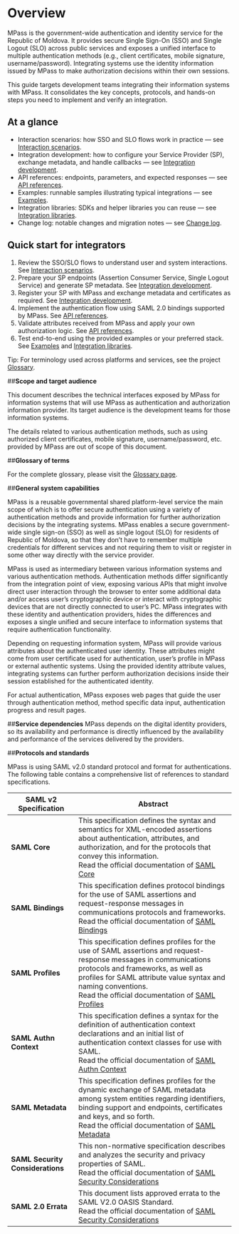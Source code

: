 # Overview

MPass is the government-wide authentication and identity service for the Republic of Moldova. It provides secure Single Sign-On (SSO) and Single Logout (SLO) across public services and exposes a unified interface to multiple authentication methods (e.g., client certificates, mobile signature, username/password). Integrating systems use the identity information issued by MPass to make authorization decisions within their own sessions.

This guide targets development teams integrating their information systems with MPass. It consolidates the key concepts, protocols, and hands-on steps you need to implement and verify an integration.

## At a glance

- Interaction scenarios: how SSO and SLO flows work in practice — see [Interaction scenarios](interaction-scenarios.md).
- Integration development: how to configure your Service Provider (SP), exchange metadata, and handle callbacks — see [Integration development](integration-development.md).
- API references: endpoints, parameters, and expected responses — see [API references](api-references.md).
- Examples: runnable samples illustrating typical integrations — see [Examples](examples.md).
- Integration libraries: SDKs and helper libraries you can reuse — see [Integration libraries](integration-libraries.md).
- Change log: notable changes and migration notes — see [Change log](change-log.md).

## Quick start for integrators

1. Review the SSO/SLO flows to understand user and system interactions. See [Interaction scenarios](interaction-scenarios.md).
2. Prepare your SP endpoints (Assertion Consumer Service, Single Logout Service) and generate SP metadata. See [Integration development](integration-development.md).
3. Register your SP with MPass and exchange metadata and certificates as required. See [Integration development](integration-development.md).
4. Implement the authentication flow using SAML 2.0 bindings supported by MPass. See [API references](api-references.md).
5. Validate attributes received from MPass and apply your own authorization logic. See [API references](api-references.md).
6. Test end-to-end using the provided examples or your preferred stack. See [Examples](examples.md) and [Integration libraries](integration-libraries.md).

Tip: For terminology used across platforms and services, see the project [Glossary](../../glossary/glossary.md).

##**Scope and target audience**

This document describes the technical interfaces exposed by MPass for information systems that will use MPass as authentication and authorization information provider. Its target audience is the development teams for those information systems.

The details related to various authentication methods, such as using authorized client certificates, mobile signature, username/password, etc. provided by MPass are out of scope of this document.

##**Glossary of terms**

For the complete glossary, please visit the [Glossary page](https://egov-moldova.github.io/egov4dev/glossary/glossary/).

##**General system capabilities**

MPass is a reusable governmental shared platform-level service the main scope of which is to offer secure authentication using a variety of authentication methods and provide information for further authorization decisions by the integrating systems. MPass enables a secure government-wide single sign-on (SSO) as well as single logout (SLO) for residents of Republic of Moldova, so that they don’t have to remember multiple credentials for different services and not requiring them to visit or register in some other way directly with the service provider.

MPass is used as intermediary between various information systems and various authentication methods. Authentication methods differ significantly from the integration point of view, exposing various APIs that might involve direct user interaction through the browser to enter some additional data and/or access user’s cryptographic device or interact with cryptographic devices that are not directly connected to user’s PC. MPass integrates with these identity and authentication providers, hides the differences and exposes a single unified and secure interface to information systems that require authentication functionality.

Depending on requesting information system, MPass will provide various attributes about the authenticated user identity. These attributes might come from user certificate used for authentication, user’s profile in MPass or external authentic systems. Using the provided identity attribute values, integrating systems can further perform authorization decisions inside their session established for the authenticated identity.

For actual authentication, MPass exposes web pages that guide the user through authentication method, method specific data input, authentication progress and result pages.

##**Service dependencies**
MPass depends on the digital identity providers, so its availability and performance is directly influenced by the availability and performance of the services delivered by the providers.

##**Protocols and standards**

MPass is using SAML v2.0 standard protocol and format for authentications. The following table contains a comprehensive list of references to standard specifications.


<table>
    <thead>
         <tr>
            <th><strong>SAML v2 Specification</strong></th>
            <th><strong>Abstract</strong></th>
        </tr>
    </thead>
    <tbody>
        <tr>
            <td><strong>SAML Core</strong></td>
            <td>This specification defines the syntax and semantics for XML-encoded assertions about authentication, attributes, and authorization, and for the protocols that convey this information.
            <br>Read the official documentation of <a href="https://docs.oasis-open.org/security/saml/v2.0/saml-core-2.0-os.pdf">SAML Core</a></td>
        </tr>
        <tr>
            <td><strong>SAML Bindings</strong></td>
            <td>This specification defines protocol bindings for the use of SAML assertions and request-response messages in communications protocols and frameworks.
            <br>Read the official documentation of <a href="https://docs.oasis-open.org/security/saml/v2.0/saml-bindings-2.0-os.pdf">SAML Bindings</a></td>
        </tr>
        <tr>
            <td><strong>SAML Profiles</strong></td>
            <td>This specification defines profiles for the use of SAML assertions and request-response messages in communications protocols and frameworks, as well as profiles for SAML attribute value syntax and naming conventions.
            <br>Read the official documentation of <a href="https://docs.oasis-open.org/security/saml/v2.0/saml-profiles-2.0-os.pdf">SAML Profiles</a></td>
        </tr>
        <tr>
            <td><strong>SAML Authn Context</strong></td>
            <td>This specification defines a syntax for the definition of authentication context declarations and an initial list of authentication context classes for use with SAML.
            <br>Read the official documentation of <a href="https://docs.oasis-open.org/security/saml/v2.0/saml-authn-context-2.0-os.pdf">SAML Authn Context</a></td>
        </tr>
        <tr>
            <td><strong>SAML Metadata</strong></td>
            <td>This specification defines profiles for the dynamic exchange of SAML metadata among system entities regarding identifiers, binding support and endpoints, certificates and keys, and so forth.
            <br>Read the official documentation of <a href="https://docs.oasis-open.org/security/saml/v2.0/saml-metadata-2.0-os.pdf">SAML Metadata</a></td>
        </tr>
        <tr>
            <td><strong>SAML Security Considerations</strong></td>
            <td>This non-normative specification describes and analyzes the security and privacy properties of SAML.
            <br>Read the official documentation of <a href="https://docs.oasis-open.org/security/saml/v2.0/saml-sec-consider-2.0-os.pdf">SAML Security Considerations</a></td>
        </tr>
        <tr>
            <td><strong>SAML 2.0 Errata</strong></td>
            <td>This document lists approved errata to the SAML V2.0 OASIS Standard.
            <br>Read the official documentation of <a href="https://docs.oasis-open.org/security/saml/v2.0/sstc-saml-approved-errata-2.0.pdf">SAML Security Considerations</a></td>
        </tr>
    </tbody>
</table>
